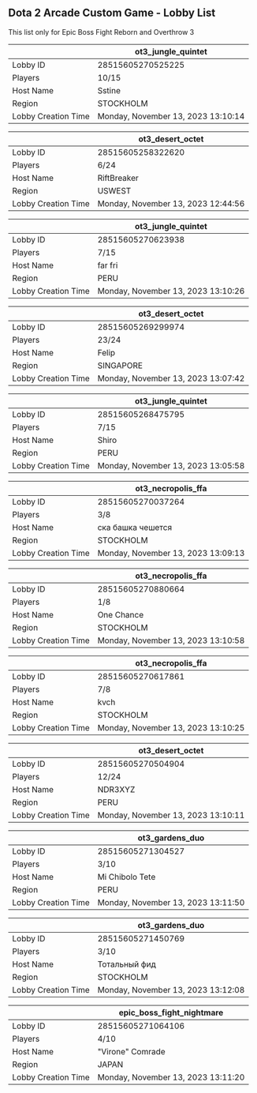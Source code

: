 ## Dota 2 Arcade Custom Game - Lobby List

This list only for Epic Boss Fight Reborn and Overthrow 3

|  | ot3_jungle_quintet |
| ------ | ------ |
| Lobby ID | 28515605270525225 |
| Players | 10/15 |
| Host Name | Sstine |
| Region | STOCKHOLM |
| Lobby Creation Time | Monday, November 13, 2023 13:10:14 |


|  | ot3_desert_octet |
| ------ | ------ |
| Lobby ID | 28515605258322620 |
| Players | 6/24 |
| Host Name | RiftBreaker |
| Region | USWEST |
| Lobby Creation Time | Monday, November 13, 2023 12:44:56 |


|  | ot3_jungle_quintet |
| ------ | ------ |
| Lobby ID | 28515605270623938 |
| Players | 7/15 |
| Host Name | far fri |
| Region | PERU |
| Lobby Creation Time | Monday, November 13, 2023 13:10:26 |


|  | ot3_desert_octet |
| ------ | ------ |
| Lobby ID | 28515605269299974 |
| Players | 23/24 |
| Host Name | Felip |
| Region | SINGAPORE |
| Lobby Creation Time | Monday, November 13, 2023 13:07:42 |


|  | ot3_jungle_quintet |
| ------ | ------ |
| Lobby ID | 28515605268475795 |
| Players | 7/15 |
| Host Name | Shiro |
| Region | PERU |
| Lobby Creation Time | Monday, November 13, 2023 13:05:58 |


|  | ot3_necropolis_ffa |
| ------ | ------ |
| Lobby ID | 28515605270037264 |
| Players | 3/8 |
| Host Name | ска башка чешется |
| Region | STOCKHOLM |
| Lobby Creation Time | Monday, November 13, 2023 13:09:13 |


|  | ot3_necropolis_ffa |
| ------ | ------ |
| Lobby ID | 28515605270880664 |
| Players | 1/8 |
| Host Name | One Chance |
| Region | STOCKHOLM |
| Lobby Creation Time | Monday, November 13, 2023 13:10:58 |


|  | ot3_necropolis_ffa |
| ------ | ------ |
| Lobby ID | 28515605270617861 |
| Players | 7/8 |
| Host Name | kvch |
| Region | STOCKHOLM |
| Lobby Creation Time | Monday, November 13, 2023 13:10:25 |


|  | ot3_desert_octet |
| ------ | ------ |
| Lobby ID | 28515605270504904 |
| Players | 12/24 |
| Host Name | NDR3XYZ |
| Region | PERU |
| Lobby Creation Time | Monday, November 13, 2023 13:10:11 |


|  | ot3_gardens_duo |
| ------ | ------ |
| Lobby ID | 28515605271304527 |
| Players | 3/10 |
| Host Name | Mi Chibolo Tete |
| Region | PERU |
| Lobby Creation Time | Monday, November 13, 2023 13:11:50 |


|  | ot3_gardens_duo |
| ------ | ------ |
| Lobby ID | 28515605271450769 |
| Players | 3/10 |
| Host Name | Тотальный фид |
| Region | STOCKHOLM |
| Lobby Creation Time | Monday, November 13, 2023 13:12:08 |


|  | epic_boss_fight_nightmare |
| ------ | ------ |
| Lobby ID | 28515605271064106 |
| Players | 4/10 |
| Host Name | "Virone" Comrade |
| Region | JAPAN |
| Lobby Creation Time | Monday, November 13, 2023 13:11:20 |


